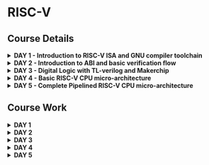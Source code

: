 # RISC-V

## Course Details
<details>

<summary><b> DAY 1 - Introduction to RISC-V ISA and GNU compiler toolchain </b></summary>

+ Introduction to RISC-V basic keywords
  - Introduction
  - From apps to hardware
  - Description of content
+ Labwork for RISC-V software toolchain
  - C program to compute sum from 1 to n
  - RISC-V GCC compiles and disassembles
  - Spike simulation and debug
+ Integer number representation
  - 64-bit number system for unsigned numbers
  - 64-bit number system for signed numbers
  - Labwork for signed and unsigned numbers
  
</details>

<details>

<summary><b> DAY 2 - Introduction to ABI and basic verification flow </b></summary>

+ Application binary interface
  - Introduction to application binary interface
  - Memory allocation for double words
  - Load, add, and store instructions with examples
  - Concluding 32 registers and their respective ABI names
+ Labwork using ABI function calls
  - New algorithm for sum 1 to n using ASM
  - Review ASM function call
  - Simulate new C program with function cell
+ Basic verification flow using iverilog
  - Lab to run C program on RISC-V CPU

</details>

<details>

<summary><b> DAY 3 - Digital Logic with TL-verilog and Makerchip </b></summary>

+ Combinational logic in TL-Verilog using Makerchip
  - Welcome
  - Introduction To Logic Gates
  - Basic Mux Implementation And Introduction To Makerchip
  - Labs For Combinational Logic
+ Sequential logic
  - Introduction To Sequential Logic And Counter Lab
  - Sequential Calculator Lab
+ Pipelined logic
  - Pipelined Logic And Re-Timing
  - Pipeline Logic Advantages And Demo In Platform
  - Lab On Error Conditions Within Computation Pipeline
  - Lab On 2-Cycle Calculator
+ Validity
  - Introduction To Validity And Its Advantages
  - Lab On Validity And Valid When Condition
  - Lab To Compute Total Distance
  - Lab on 2-cycle Calculator with Validity
  - Calulator Single Value Memory Lab
+ Wrap-up
  - Introduction To Hierarchy Concept

</details>

<details>

<summary><b> DAY 4 - Basic RISC-V CPU micro-architecture </b></summary>

+ Introduction to Simple RISC-V Micro-architecture
  - Micro-architecture of Single Cycle RISC-V CPU
  - Starting Point Code for RISC-V Labs Part-1
  - Starting Point Code for RISC-V Labs Part-2
+ Fetch and decode
  - Implementation Plan and Lab for PC
  - Lab For Instruction Fetch Logic
  - Lab For RV Instruction Types IRSBJU Decode Logic
  - Lab For Instruction Immediate Decode Logic For RV-ISBUJ
  - Lab To Decode other Fields of Instructions For RV-ISBUJ
  - Lab To Decode Instruction Field Based on Instr Type RV-ISBUJ
  - Lab To Decode Individual Instruction
+ RISC-V control logic
  - Lab For Register File Read Part-1
  - Lab For Register File Read Part-2
  - Lab For ALU Operations For add/addi
  - Lab For Register File Write
  - Concept of Array And Register File Details
  - Lab For Implementing Branch Instructions
  - Lab For Completing Branch Instruction Implementation
  - Lab To Create Simple Testbench

</details>

<details>

<summary><b> DAY 5 - Complete Pipelined RISC-V CPU micro-architecture </b></summary>

+ Pipelining the CPU
  - Introduction To Control Flow Hazard And Read After Write Hazard
  - Lab To Create 3-Cycle Valid Signal
  - Lab To Code 3-Cycle RISC-V To Take Care Of Invalid Cycles
  - Lab To Modify 3-Cycle RISC-V To Distribute Logic
+ Solutions to Pipeline Hazards
  - Lab For Register File Bypass To Address Rd-After-Wr Hazard
  - Lab For Branches To Correct The Branch Target Path
  - Lab To Complete Instruction Decode Except Fence, Ecall, Ebreak
  - Lab To Code Complete ALU
+ Load/Store Instructions and Completing RISC-V CPU
  - Introduction To Load Store Instructions And Lab To Redirect Loads
  - Lab To Load Data From Memory To Register File
  - Lab To Instantiate Data Memory To The CPU
  - Lab To Add Stores And Loads To The Test Program
  - Lab To Add Control Logic For Jump Instructions
  - Wrap Up

</details>

## Course Work
<details>

<summary><b> DAY 1 </b></summary>

### Introduction to RISC-V basic keywords
The OS handles IO operations, allocates memory, and does low-level system functions. The compiler converts HLL programs into instructions based on the hardware. The assembler converts the instructions to binary. The instruction set architecture is the interface between C/C++ and the hardware.

### Labwork for RISC-V software toolchain
+ The below is the C code for calculating sum of numbers from 1 to n
```c
#include <stdio.h>

int main(){
	int i;
	int sum=0;
	int n=5;
	for(i=0;i<=n;++i){
		sum += i;
	}
	printf("sum of numbers from 1 to %d is %d \n",n,sum);
	return 0;
}
```
Once we compile with gcc, we compile it using the RISC-V compiler using O1 and Ofast
![image](https://github.com/ks-vandana/RISC-V/blob/main/DAY%201/O1.png)
![image](https://github.com/ks-vandana/RISC-V/blob/main/DAY%201/Ofast.png)

### Integer number representation
+ The below is the C code for finding max unsigned number
```c
#include <stdio.h>
#include <math.h>

int main(){
	unsigned long long int max = (unsigned long long int)(pow(2,10)*-1);
	printf("highest number represented by unsigned long long int is %llu \n",max);
	return 0;
}
```
![image](https://github.com/ks-vandana/RISC-V/blob/main/DAY%201/unsigned.png)

+ The below is the C code for finding range of signed numbers
```c
#include <stdio.h>
#include <math.h>

int main(){
	long long int max = (long long int)(pow(2,63)-1);
	long long int min = (long long int)(pow(2,63)*(-1));
	printf("highest number represented by long long int is %lld \n",max);
	printf("lowest number represented by long long int is %lld \n",min);
	return 0;
}
```
![image](https://github.com/ks-vandana/RISC-V/blob/main/DAY%201/signed.png)

</details>

<details>

<summary><b> DAY 2 </b></summary> 

### Application binary interface
ABI is a set of rules that tell us how binary code interacts with another binary code. 64 bit value can be loaded into the memory by 2 methods - little-endian and big-endian. Load instruction is used to transfer data from memory to a register. Store instruction is used to transfer data from register to memory. Add instruction performs addition operation on two registers. In RISC-V 64, we have 32 registers and their ABI names play a role in maintaining compatibility and facilitating communication between different software components

### Labwork using ABI function calls
+ The below is the C code for adding numbers from 1 to 9
```c
#include <stdio.h>

extern int load(int x, int y);

int main(){
	int result = 0;
	int count = 9;
	result = load(0x0,count+1);
	printf("sum of numbers from 1 to 9 is %d \n",result);
}
```
+ The below is the C code in the form of RISC-V instructions
```
.section .text
.global load
.type load, @function

load:
	add a4,a0,zero //initialize a4 with value 0x0
	add a2,a0,a1   //store value as 10 in a2, a1 has value 0xa from main function
	add a3,a0,zero //initialize a3 with value 0 
loop:   add a4,a3,a4   //incremental addition
	addi a3,a3,1   //increment a3 by 1
	blt a3,a2,loop //if a3 is lesser than a2 then pass through the loop again
	add a0,a4,zero //store final answer in a0
	ret
```
+ Attached below is the disassembled code and the output when we use the spike simulator
![image](https://github.com/ks-vandana/RISC-V/blob/main/DAY%202/ASM_d.png)
![image](https://github.com/ks-vandana/RISC-V/blob/main/DAY%202/ASM.png)

</details>

<details>

<summary><b> DAY 3 </b></summary> 

### Combinational logic in TL-Verilog using Makerchip
Refer to the github repository [https://github.com/stevehoover/RISC-V_MYTH_Workshop](https://github.com/stevehoover/RISC-V_MYTH_Workshop) for the preceding labs.

The basic logic gates are NOT, AND, OR, XOR, NAND, NOR and XNOR. These can be used to make all combinational logic circuits. 
![image](https://github.com/ks-vandana/RISC-V/assets/116361300/37430ef0-271d-40cf-919c-e1fb0945ec56)

Let us take for example a mulitplexer or a mux. We can implement it using a ternary operator in verilog.
Head to [makerchip.com](https://myth.makerchip.com/) and launch the makerchip ide.

+ Getting used to the makerchip platform

  ![image](https://github.com/ks-vandana/RISC-V/assets/116361300/34d8dbbb-2a88-4d73-9df2-bbbff7dee179)
  
+ Inverter, vectors and mux

  ![image](https://github.com/ks-vandana/RISC-V/assets/116361300/5d0d3011-4e38-4cc2-9cd4-df48d7446cc1)

  Unlike verilog, we need to specify bit ranges of inputs as well because inputs havent been predefined. For mux we can use the ternary operator.
  ![image](https://github.com/ks-vandana/RISC-V/assets/116361300/fccd87a4-3959-4a59-9079-f33224de13b5)

+ Combinational calculator

  ![image](https://github.com/ks-vandana/RISC-V/assets/116361300/9341b804-9a2c-44c6-a9da-7167cfeef0d8)


### Sequential logic
Sequential logic is sequenced by a clock signal. The circuit is constructed to enter a known state in response to a reset signal. The sequential circuit in its entirety can be viewed as a state machine.

+ Fibonacci series

  ![image](https://github.com/ks-vandana/RISC-V/assets/116361300/c05f5b87-8967-450b-8d42-a6fb1774914d)

+ Free running counter

  ![image](https://github.com/ks-vandana/RISC-V/assets/116361300/ea1ae132-0351-4b33-b6d7-6cee7e4c5a8f)
  ![image](https://github.com/ks-vandana/RISC-V/assets/116361300/10adb7a1-17ea-4a9f-9dc9-03ebfa5c6e78)

+ Values in verilog
  Simulator will zero extend or truncate when widths are mismatched and it uses 2-state simulation.

+ Sequential calculator

  ![image](https://github.com/ks-vandana/RISC-V/assets/116361300/c7cbf40a-0da2-4474-8ee8-5e6cd890a518)


### Pipelined logic
If logic is too deep to fit in 1 cycle, we pipleine it into multiple clock cycles. In TL Verilog, flip flops and stage signals are implied from the context of pipeline. 

+ Pipelined pythagoras's theorem

  ![image](https://github.com/ks-vandana/RISC-V/assets/116361300/1be92739-9b0f-4406-a0a1-3b1adc6da1f8)

  Retiming in TL Verilog is easy and safe and can be done by just using **@**. Retiming in system verilog is very bug prone.

Pipelines provide benefit of performance. 

### Validity


### Wrap-up



</details>

<details>

<summary><b> DAY 4 </b></summary> 

### Introduction to Simple RISC-V Micro-architecture


### Fetch and decode


### RISC-V control logic



</details>



<details>

<summary><b> DAY 5 </b></summary> 

### Pipelining the CPU


### Solutions to Pipeline Hazards


### Load/Store Instructions and Completing RISC-V CPU



</details>
